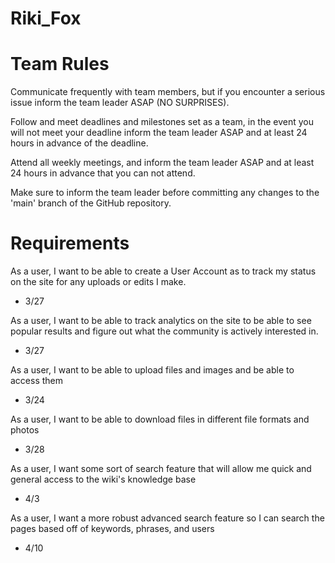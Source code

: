 # Riki_Fox

# Team Rules
Communicate frequently with team members, but if you encounter a serious issue inform the team leader ASAP (NO SURPRISES).

Follow and meet deadlines and milestones set as a team, in the event you will not meet your deadline inform the team leader ASAP and at least 24 hours in advance of the deadline.

Attend all weekly meetings, and inform the team leader ASAP and at least 24 hours in advance that you can not attend.

Make sure to inform the team leader before committing any changes to the 'main' branch of the GitHub repository.

# Requirements
As a user, I want to be able to create a User Account as to track my status on the site for any uploads or edits I make.
- 3/27

As a user, I want to be able to track analytics on the site to be able to see popular results and figure out what the community is actively interested in.
- 3/27

As a user, I want to be able to upload files and images and be able to access them
- 3/24

As a user, I want to be able to download files in different file formats and photos
- 3/28

As a user, I want some sort of search feature that will allow me quick and general access to the wiki's knowledge base
- 4/3

As a user, I want a more robust advanced search feature so I can search the pages based off of keywords, phrases, and users
- 4/10
